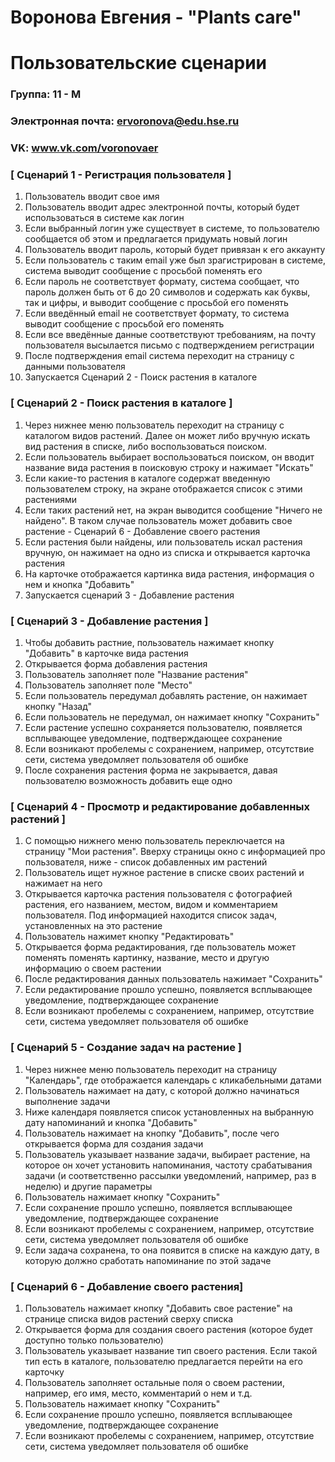 # Воронова Евгения - "Plants care"
# Пользовательские сценарии

### Группа: 11 - М
### Электронная почта: ervoronova@edu.hse.ru
### VK: www.vk.com/voronovaer


### [ Сценарий 1 - Регистрация пользователя ]

1. Пользователь вводит свое имя
2. Пользователь вводит адрес электронной почты, который будет использоваться в системе как логин
4. Если выбранный логин уже существует в системе, то пользователю сообщается об этом и предлагается придумать новый логин
3. Пользователь вводит пароль, который будет привязан к его аккаунту
5. Если пользователь с таким email уже был зрагистрирован в системе, система выводит сообщение с просьбой поменять его
6. Если пароль не соответствует формату, система сообщает, что пароль должен быть от 6 до 20 символов и содержать как буквы, так и цифры, и выводит сообщение с просьбой его поменять
7. Если введённый email не соответствует формату, то система выводит сообщение с просьбой его поменять
8. Если все введённые данные соответствуют требованиям, на почту пользователя высылается письмо с подтверждением регистрации
9. После подтверждения email система переходит на страницу с данными пользователя
10. Запускается Сценарий 2 - Поиск растения в каталоге

### [ Сценарий 2 - Поиск растения в каталоге ]

1. Через нижнее меню пользователь переходит на страницу с каталогом видов растений. Далее он может либо вручную искать вид растения в списке, либо воспользоваться поиском.
2. Если пользователь выбирает воспользоваться поиском, он вводит название вида растения в поисковую строку и нажимает "Искать"
3. Если какие-то растения в каталоге содержат введенную пользователем строку, на экране отображается список с этими растениями
4. Если таких растений нет, на экран выводится сообщение "Ничего не найдено". В таком случае пользователь может добавить свое растение - Сценарий 6 - Добавление своего растения
5. Если растения были найдены, или пользователь искал растения вручную, он нажимает на одно из списка и открывается карточка растения
6. На карточке отображается картинка вида растения, информация о нем и кнопка "Добавить"
6. Запускается сценарий 3 - Добавление растения

### [ Сценарий 3 - Добавление растения ]

1. Чтобы добавить растние, пользователь нажимает кнопку "Добавить" в карточке вида растения
2. Открывается форма добавления растения
3. Пользователь заполняет поле "Название растения"
4. Пользователь заполняет поле "Место"
5. Если пользователь передумал добавлять растение, он нажимает кнопку "Назад"
6. Если пользователь не передумал, он нажимает кнопку "Сохранить"
7. Если растение успешно сохраняется пользователю, появляется всплывающее уведомление, подтверждающее сохранение
8. Если возникают пробелемы с сохранением, например, отсутствие сети, система уведомляет пользователя об ошибке
9. После сохранения растения форма не закрывается, давая пользователю возможность добавить еще одно

### [ Сценарий 4 - Просмотр и редактирование добавленных растений ]

1. С помощью нижнего меню пользователь переключается на страницу "Мои растения". Вверху страницы окно с информацией про пользователя, ниже - список добавленных им растений
2. Пользователь ищет нужное растение в списке своих растений и нажимает на него
3. Открывается карточка растения пользователя с фотографией растения, его названием, местом, видом и комментарием пользователя. Под информацией находится список задач, установленных на это растение
4. Пользователь нажимет кнопку "Редактировать"
5. Открывается форма редактирования, где пользователь может поменять поменять картинку, название, место и другую информацию о своем растении
6. После редактирования данных пользователь нажимает "Сохранить"
7. Если редактирование прошло успешно, появляется всплывающее уведомление, подтверждающее сохранение
8. Если возникают пробелемы с сохранением, например, отсутствие сети, система уведомляет пользователя об ошибке

### [ Сценарий 5 - Создание задач на растение ]

1. Через нижнее меню пользователь переходит на страницу "Календарь", где отображается календарь с кликабельными датами
2. Пользователь нажимает на дату, с которой должно начинаться выполнение задачи
3. Ниже календаря появляется список установленных на выбранную дату напоминаний и кнопка "Добавить"
4. Пользователь нажимает на кнопку "Добавить", после чего открывается форма для создания задачи
5. Пользователь указывает название задачи, выбирает растение, на которое он хочет установить напоминания, частоту срабатывания задачи (и соответственно рассылки уведомлений, например, раз в неделю) и другие параметры
6. Пользователь нажимает кнопку "Сохранить"
7. Если сохранение прошло успешно, появляется всплывающее уведомление, подтверждающее сохранение
8. Если возникают пробелемы с сохранением, например, отсутствие сети, система уведомляет пользователя об ошибке
9. Если задача сохранена, то она появится в списке на каждую дату, в которую должно сработать напоминание по этой задаче

### [ Сценарий 6 -  Добавление своего растения]

1. Пользователь нажимает кнопку "Добавить свое растение" на странице списка видов растений сверху списка 
2. Открывается форма для создания своего растения (которое будет доступно только пользователю)
3. Пользователь указывает название тип своего растения. Если такой тип есть в каталоге, пользователю предлагается перейти на его карточку
4. Пользователь заполняет остальные поля о своем растении, например, его имя, место, комментарий о нем и т.д.
5. Пользователь нажимает кнопку "Сохранить"
6. Если сохранение прошло успешно, появляется всплывающее уведомление, подтверждающее сохранение
7. Если возникают пробелемы с сохранением, например, отсутствие сети, система уведомляет пользователя об ошибке
